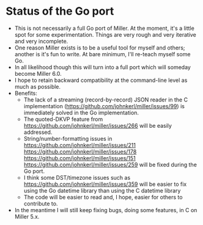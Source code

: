# Status of the Go port

* This is not necessarily a full Go port of Miller. At the moment, it's a little spot for some experimentation. Things are very rough and very iterative and very incomplete.
* One reason Miller exists is to be a useful tool for myself and others; another is it's fun to write. At bare minimum, I'll re-teach myself some Go.
* In all likelihood though this will turn into a full port which will someday become Miller 6.0.
* I hope to retain backward compatibility at the command-line level as much as possible.
* Benefits:
  * The lack of a streaming (record-by-record) JSON reader in the C implementation (https://github.com/johnkerl/miller/issues/99) is immediately solved in the Go implementation.
  * The quoted-DKVP feature from https://github.com/johnkerl/miller/issues/266 will be easily addressed.
  * String/number-formatting issues in https://github.com/johnkerl/miller/issues/211 https://github.com/johnkerl/miller/issues/178 https://github.com/johnkerl/miller/issues/151 https://github.com/johnkerl/miller/issues/259 will be fixed during the Go port.
  * I think some DST/timezone issues such as https://github.com/johnkerl/miller/issues/359 will be easier to fix using the Go datetime library than using the C datetime library
  * The code will be easier to read and, I hope, easier for others to contribute to.
* In the meantime I will still keep fixing bugs, doing some features, in C on Miller 5.x.

